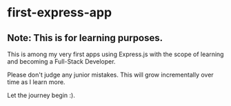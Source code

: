 # first-express-app

## Note: This is for learning purposes.

This is among my very first apps using Express.js with the scope of learning and becoming a Full-Stack Developer.

Please don't judge any junior mistakes. This will grow incrementally over time as I learn more.

Let the journey begin :).
